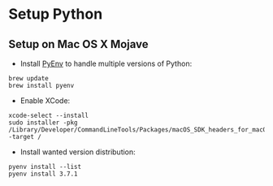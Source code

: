 # Setup Python

## Setup on Mac OS X Mojave

- Install [PyEnv](https://github.com/pyenv/pyenv) to handle multiple versions of Python:

```
brew update
brew install pyenv
```

- Enable XCode:

```
xcode-select --install
sudo installer -pkg /Library/Developer/CommandLineTools/Packages/macOS_SDK_headers_for_macOS_10.14.pkg -target /
```

- Install wanted version distribution:

```
pyenv install --list
pyenv install 3.7.1
```
